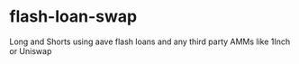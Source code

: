 # flash-loan-swap
Long and Shorts using aave flash loans and any third party AMMs like 1Inch or Uniswap
